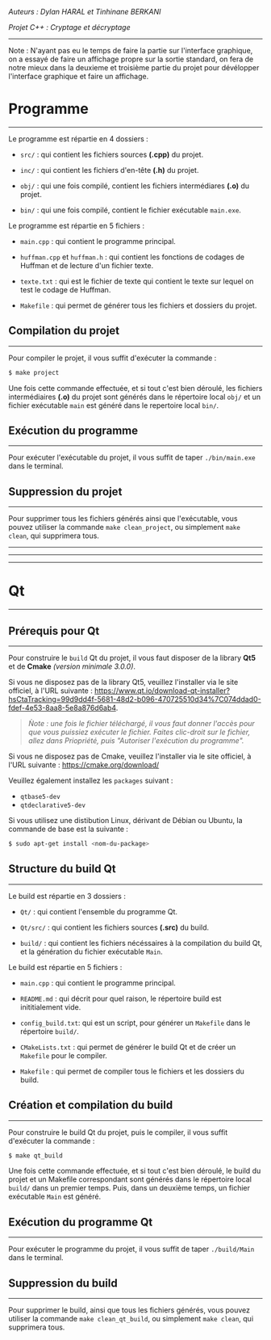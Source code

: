 *Auteurs : Dylan HARAL et Tinhinane BERKANI*

 *Projet C++ : Cryptage et décryptage*

 ---

 Note : N'ayant pas eu le temps de faire la partie sur l'interface graphique, on a essayé de faire un affichage propre sur la sortie standard, on fera de notre mieux dans la deuxieme et troisième partie du projet pour dévélopper l'interface graphique et faire un affichage.

 # Programme
 ---
 Le programme est répartie en 4 dossiers :

  * `src/` : qui contient les fichiers sources **(.cpp)** du projet.

  * `inc/` : qui contient les fichiers d'en-tête **(.h)** du projet. 

  * `obj/` : qui une fois compilé, contient les fichiers intermédiares **(.o)** du projet.

  * `bin/` : qui une fois compilé, contient le fichier exécutable `main.exe`.

 Le programme est répartie en 5 fichiers :

  * `main.cpp` : qui contient le programme principal.

  * `huffman.cpp` et `huffman.h` : qui contient les fonctions de codages de Huffman et de lecture d'un fichier texte. 

  * `texte.txt` : qui est le fichier de texte qui contient le texte sur lequel on test le codage de Huffman.

  * `Makefile` : qui permet de générer tous les fichiers et dossiers du projet.

 ## Compilation du projet
 ---
 Pour compiler le projet, il vous suffit d'exécuter la commande :
 ```bash
 $ make project
 ```
 Une fois cette commande effectuée, et si tout c'est bien déroulé, les fichiers intermédiaires **(.o)** du projet sont générés dans le répertoire local `obj/` et un fichier exécutable `main` est généré dans le repertoire local `bin/`.

 ## Exécution du programme
 ---
 Pour exécuter l'exécutable du projet, il vous suffit de taper `./bin/main.exe` dans le terminal.

 ## Suppression du projet
 ---
 Pour supprimer tous les fichiers générés ainsi que l'exécutable, vous pouvez utiliser la commande `make clean_project`, ou simplement `make clean`, qui supprimera tous.

 ---
 ---
 ---

 # Qt
 ---

 ## Prérequis pour Qt
 ---
 Pour construire le `build` Qt du projet, il vous faut disposer de la library **Qt5** et de **Cmake** *(version minimale 3.0.0)*.

 Si vous ne disposez pas de la library Qt5, veuillez l'installer via le site officiel, à l'URL suivante :
 https://www.qt.io/download-qt-installer?hsCtaTracking=99d9dd4f-5681-48d2-b096-470725510d34%7C074ddad0-fdef-4e53-8aa8-5e8a876d6ab4.
 >*Ǹote : une fois le fichier téléchargé, il vous faut donner l'accès pour que vous puissiez exécuter le fichier.
 >Faites clic-droit sur le fichier, allez dans Priopriété, puis "Autoriser l'exécution du programme".*

 Si vous ne disposez pas de Cmake, veuillez l'installer via le site officiel, à l'URL suivante :
 https://cmake.org/download/

 Veuillez également installez les `packages` suivant :
  * `qtbase5-dev`
  * `qtdeclarative5-dev`

 Si vous utilisez une distibution Linux, dérivant de Débian ou Ubuntu, la commande de base est la suivante :
 ```bash
 $ sudo apt-get install <nom-du-package>
 ```
 ## Structure du build Qt
 ---
Le build est répartie en 3 dossiers :

  * `Qt/` : qui contient l'ensemble du programme Qt.

  * `Qt/src/` : qui contient les fichiers sources **(.src)** du build. 

  * `build/` : qui contient les fichiers nécéssaires à la compilation du build Qt, et la génération du fichier exécutable `Main`.

 Le build est répartie en 5 fichiers :

  * `main.cpp` : qui contient le programme principal.
  
  * `README.md` : qui décrit pour quel raison, le répertoire build est inititialement vide.
  
  * `config_build.txt`: qui est un script, pour générer un `Makefile` dans le répertoire `build/`.

  * `CMakeLists.txt` : qui permet de générer le build Qt et de créer un `Makefile` pour le compiler.

  * `Makefile` : qui permet de compiler tous le fichiers et les dossiers du build.

 ## Création et compilation du build
 ---
 Pour construire le build Qt du projet, puis le compiler, il vous suffit d'exécuter la commande :
 ```bash
 $ make qt_build
 ```
 Une fois cette commande effectuée, et si tout c'est bien déroulé, le build du projet et un Makefile correspondant sont générés dans le répertoire local `build/` dans un premier temps. Puis, dans un deuxième temps, un fichier exécutable `Main` est généré.

 ## Exécution du programme Qt
 ---
 Pour exécuter le programme du projet, il vous suffit de taper `./build/Main` dans le terminal.

 ## Suppression du build
 ---
 Pour supprimer le build, ainsi que tous les fichiers générés, vous pouvez utiliser la commande `make clean_qt_build`, ou simplement `make clean`, qui supprimera tous.